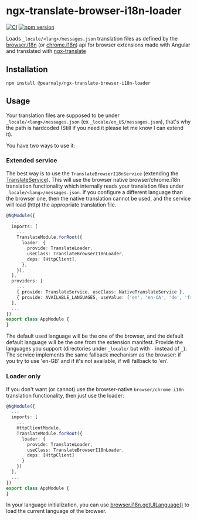 # ngx-translate-browser-i18n-loader
[![CI](https://github.com/pearnaly/ngx-translate-browser-i18n-loader/actions/workflows/ci.yml/badge.svg?branch=master)](https://github.com/pearnaly/ngx-translate-browser-i18n-loader/actions/workflows/ci.yml)
[![npm version](https://badge.fury.io/js/%40pearnaly%2Fngx-translate-browser-i18n-loader.svg)](https://badge.fury.io/js/%40pearnaly%2Fngx-translate-browser-i18n-loader)

Loads `_locale/<lang>/messages.json` translation files as defined by the [browser.i18n](https://developer.mozilla.org/en-US/docs/Mozilla/Add-ons/WebExtensions/API/i18n) (or [chrome.i18n](https://developer.chrome.com/docs/extensions/reference/i18n/)) api for browser extensions made with Angular and translated with [ngx-translate](https://github.com/ngx-translate/core)

## Installation
```
npm install @pearnaly/ngx-translate-browser-i18n-loader
```

## Usage
Your translation files are supposed to be under `_locale/<lang>/messages.json` (ex `_locale/en_US/messages.json`), that's why the path is hardcoded (Still if you need it please let me know I can extend it).

You have two ways to use it:

### Extended service
The best way is to use the `TranslateBrowserI18nService` (extending the [TranslateService](https://github.com/ngx-translate/core/blob/master/projects/ngx-translate/core/src/lib/translate.service.ts)). This will use the browser native browser/chrome.i18n translation functionality which internally reads your translation files under `_locale/<lang>/messages.json`.
If you configure a different language than the browser one, then the native translation cannot be used, and the service will load (http) the appropriate translation file.
```typescript
@NgModule({
  ...
  imports: [
    ...
    TranslateModule.forRoot({
      loader: {
        provide: TranslateLoader,
        useClass: TranslateBrowserI18nLoader,
        deps: [HttpClient],
      },
    }),
  ],
  providers: [
    ...
    { provide: TranslateService, useClass: NativeTranslateService },
    { provide: AVAILABLE_LANGUAGES, useValue: ['en', 'en-CA', 'de', 'fr', 'it'] },
  ],
  ...
})
export class AppModule {
}
```
The default used language will be the one of the browser, and the default default language will be the one from the extension manifest.
Provide the languages you support (directories under `_locale/` but with `-` instead of `_`). The service implements the same fallback mechanism as the browser: if you try to use 'en-GB' and if it's not available, if will fallback to 'en'.

### Loader only
If you don't want (or cannot) use the browser-native `browser/chrome.i18n` translation functionality, then just use the loader:

```typescript
@NgModule({
  ...
  imports: [
    ...
    HttpClientModule,
    TranslateModule.forRoot({
      loader: {
        provide: TranslateLoader,
        useClass: TranslateBrowserI18nLoader,
        deps: [HttpClient]
      }
    })
  ],
  ...
})
export class AppModule {
}
```
In your language initialization, you can use [browser.i18n.getUILanguage()](https://developer.mozilla.org/en-US/docs/Mozilla/Add-ons/WebExtensions/API/i18n/getUILanguage) to load the current language of the browser.
